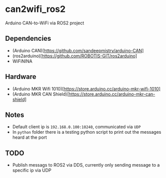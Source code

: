 # can2wifi_ros2
Arduino CAN-to-WiFi via ROS2 project

## Dependencies
* (Arduino CAN)[https://github.com/sandeepmistry/arduino-CAN]
* (ros2arduino)[https://github.com/ROBOTIS-GIT/ros2arduino]
* WiFiNINA

## Hardware
* (Arduino MKR Wifi 1010)[https://store.arduino.cc/arduino-mkr-wifi-1010]
* (Arduino MKR CAN Shield)[https://store.arduino.cc/arduino-mkr-can-shield]

## Notes
* Default client ip is `192.168.0.100:10240`, communicated via `UDP`
* In `python` folder there is a testing python script to print out the messages heard at the port

## TODO
* Publish messags to ROS2 via DDS, currently only sending message to a specific ip via UDP